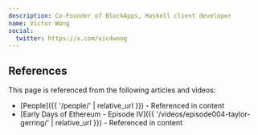 ```yaml
---
description: Co-Founder of BlockApps, Haskell client developer
name: Victor Wong
social:
  twitter: https://x.com/vic4wong
---
```



## References

This page is referenced from the following articles and videos:

- [People]({{ '/people/' | relative_url }}) - Referenced in content
- [Early Days of Ethereum - Episode IV]({{ '/videos/episode004-taylor-gerring/' | relative_url }}) - Referenced in content